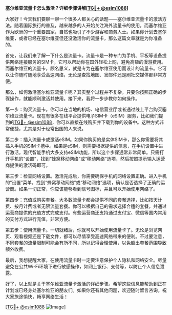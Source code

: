 **塞尔维亚流量卡怎么激活？详细步骤讲解[[TG💪+ @esim1088](https://t.me/s/esim1088)]**

大家好！今天我们要聊一聊一个很多人都关心的话题——塞尔维亚流量卡的激活方法。随着国际旅行的普及，越来越多的人开始关注海外流量卡的使用，而塞尔维亚作为欧洲的一个重要国家，自然也吸引了不少游客和商务人士。如果你计划去塞尔维亚，或者已经在塞尔维亚但还没激活你的流量卡，那么这篇文章就是为你准备的。

首先，让我们来了解一下什么是流量卡。流量卡是一种专门为手机、平板等设备提供网络连接服务的SIM卡，它可以帮助你在国外轻松上网，避免高额的漫游费用。而塞尔维亚的流量卡，顾名思义，就是专为在塞尔维亚使用而设计的流量卡。它可以让你随时随地享受高速网络，无论是查找地图、发邮件还是刷社交媒体都非常方便。

那么，如何激活塞尔维亚流量卡呢？其实整个过程并不复杂，只要你按照正确的步骤操作，就能顺利激活并使用。接下来，我将一步步教你如何操作。

第一步：购买流量卡。你可以在当地的机场、电信营业厅或者通过线上平台购买塞尔维亚流量卡。现在有很多在线平台提供电子SIM卡（eSIM）服务，比如我们提到的[TG💪+ @esim1088](https://t.me/s/esim1088)，你可以直接在线购买并下载到你的设备中。这种方式非常便捷，尤其是对于经常出国的人来说。

第二步：插入流量卡或激活eSIM。如果你购买的是实体SIM卡，那么你需要将其插入手机的SIM卡槽中。如果是eSIM，则需要根据提供的信息，在手机设置中进行激活。现代智能手机大多支持eSIM功能，所以这个步骤通常非常简单。只需打开手机的“设置”，找到“蜂窝移动网络”或“移动网络”选项，然后按照提示输入运营商提供的激活码即可。

第三步：检查网络设置。激活完成后，你需要确保手机的网络设置正确。进入手机的“设置”菜单，找到“蜂窝移动网络”或“移动网络”选项，确认是否选择了正确的运营商。如果一切正常，你应该能够看到信号图标，并且可以开始使用网络了。

第四步：充值或购买套餐。大多数流量卡都会提供不同的套餐选择，比如按天计费、按月计费或者无限流量套餐。你可以根据自己的需求选择合适的套餐，并通过运营商提供的充值方式完成支付。有些运营商还支持通过支付宝、微信等国内常用的支付方式进行充值，非常方便。

第五步：使用流量卡。一切就绪后，你就可以开始使用流量卡了。无论是浏览网页、观看视频还是下载文件，都可以尽情享受高速网络带来的便利。不过要注意，不同套餐的流量限制可能会有所不同，所以记得合理使用，以免超出套餐范围导致额外收费。

最后，我想提醒大家，在使用流量卡时一定要注意保护个人隐私和网络安全。尽量避免在公共Wi-Fi环境下进行敏感操作，如网上银行、支付等，以防止个人信息泄露。

好了，以上就是关于塞尔维亚流量卡激活的详细步骤。希望这些信息能帮助到正在计划或已经身处塞尔维亚的朋友们。如果你还有其他问题，欢迎随时留言咨询。祝大家旅途愉快，畅享网络生活！

[[TG💪+ @esim1088](https://t.me/s/esim1088) ![Image](https://i.postimg.cc/4NQfJmqS/Snipaste-2025-05-13-00-14-12.png)]